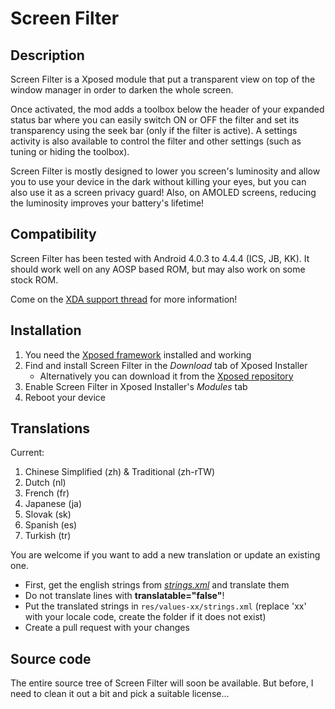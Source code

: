Screen Filter
=============

Description
-----------

Screen Filter is a Xposed module that put a transparent view on top of the window manager in order to darken the whole screen.

Once activated, the mod adds a toolbox below the header of your expanded status bar where you can easily switch ON or OFF the filter and set its transparency using the seek bar (only if the filter is active).
A settings activity is also available to control the filter and other settings (such as tuning or hiding the toolbox).

Screen Filter is mostly designed to lower you screen's luminosity and allow you to use your device in the dark without killing your eyes, but you can also use it as a screen privacy guard!
Also, on AMOLED screens, reducing the luminosity improves your battery's lifetime!

Compatibility
-------------

Screen Filter has been tested with Android 4.0.3 to 4.4.4 (ICS, JB, KK).
It should work well on any AOSP based ROM, but may also work on some stock ROM.

Come on the [XDA support thread](http://forum.xda-developers.com/xposed/modules/mod-screen-filter-t2893936) for more information!

Installation
------------

1. You need the [Xposed framework](http://forum.xda-developers.com/xposed/xposed-installer-versions-changelog-t2714053) installed and working
1. Find and install Screen Filter in the *Download* tab of Xposed Installer
	* Alternatively you can download it from the [Xposed repository](http://repo.xposed.info/module/com.tonymanou.screenfilter)
1. Enable Screen Filter in Xposed Installer's *Modules* tab
1. Reboot your device

Translations
------------

Current:

1. Chinese Simplified (zh) & Traditional (zh-rTW)
1. Dutch (nl)
1. French (fr)
1. Japanese (ja)
1. Slovak (sk)
1. Spanish (es)
1. Turkish (tr)

You are welcome if you want to add a new translation or update an existing one.

* First, get the english strings from *[strings.xml](https://github.com/tonymanou/ScreenFilter/blob/translations/res/values/strings.xml)* and translate them
* Do not translate lines with **translatable="false"**!
* Put the translated strings in ```res/values-xx/strings.xml``` (replace 'xx' with your locale code, create the folder if it does not exist)
* Create a pull request with your changes

Source code
-----------

The entire source tree of Screen Filter will soon be available. But before, I need to clean it out a bit and pick a suitable license...
